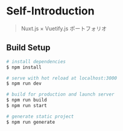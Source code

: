 # Self-Introduction
> Nuxt.js × Vuetify.js
> ポートフォリオ

## Build Setup

```bash
# install dependencies
$ npm install

# serve with hot reload at localhost:3000
$ npm run dev

# build for production and launch server
$ npm run build
$ npm run start

# generate static project
$ npm run generate
```

